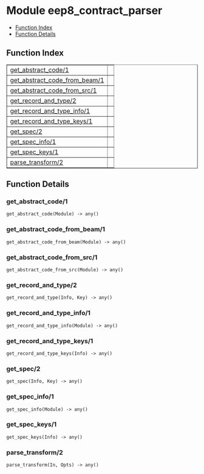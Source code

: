 

# Module eep8_contract_parser #
* [Function Index](#index)
* [Function Details](#functions)


<a name="index"></a>

## Function Index ##


<table width="100%" border="1" cellspacing="0" cellpadding="2" summary="function index"><tr><td valign="top"><a href="#get_abstract_code-1">get_abstract_code/1</a></td><td></td></tr><tr><td valign="top"><a href="#get_abstract_code_from_beam-1">get_abstract_code_from_beam/1</a></td><td></td></tr><tr><td valign="top"><a href="#get_abstract_code_from_src-1">get_abstract_code_from_src/1</a></td><td></td></tr><tr><td valign="top"><a href="#get_record_and_type-2">get_record_and_type/2</a></td><td></td></tr><tr><td valign="top"><a href="#get_record_and_type_info-1">get_record_and_type_info/1</a></td><td></td></tr><tr><td valign="top"><a href="#get_record_and_type_keys-1">get_record_and_type_keys/1</a></td><td></td></tr><tr><td valign="top"><a href="#get_spec-2">get_spec/2</a></td><td></td></tr><tr><td valign="top"><a href="#get_spec_info-1">get_spec_info/1</a></td><td></td></tr><tr><td valign="top"><a href="#get_spec_keys-1">get_spec_keys/1</a></td><td></td></tr><tr><td valign="top"><a href="#parse_transform-2">parse_transform/2</a></td><td></td></tr></table>


<a name="functions"></a>

## Function Details ##

<a name="get_abstract_code-1"></a>

### get_abstract_code/1 ###

`get_abstract_code(Module) -> any()`


<a name="get_abstract_code_from_beam-1"></a>

### get_abstract_code_from_beam/1 ###

`get_abstract_code_from_beam(Module) -> any()`


<a name="get_abstract_code_from_src-1"></a>

### get_abstract_code_from_src/1 ###

`get_abstract_code_from_src(Module) -> any()`


<a name="get_record_and_type-2"></a>

### get_record_and_type/2 ###

`get_record_and_type(Info, Key) -> any()`


<a name="get_record_and_type_info-1"></a>

### get_record_and_type_info/1 ###

`get_record_and_type_info(Module) -> any()`


<a name="get_record_and_type_keys-1"></a>

### get_record_and_type_keys/1 ###

`get_record_and_type_keys(Info) -> any()`


<a name="get_spec-2"></a>

### get_spec/2 ###

`get_spec(Info, Key) -> any()`


<a name="get_spec_info-1"></a>

### get_spec_info/1 ###

`get_spec_info(Module) -> any()`


<a name="get_spec_keys-1"></a>

### get_spec_keys/1 ###

`get_spec_keys(Info) -> any()`


<a name="parse_transform-2"></a>

### parse_transform/2 ###

`parse_transform(In, Opts) -> any()`


